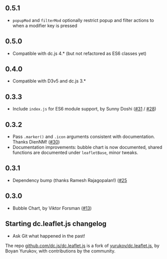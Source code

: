 ## 0.5.1
 * `popupMod` and `filterMod` optionally restrict popup and filter actions to when a modifier key is pressed

## 0.5.0
 * Compatible with dc.js 4.* (but not refactored as ES6 classes yet)

## 0.4.0
 * Compatible with D3v5 and dc.js 3.*

## 0.3.3
 * Include `index.js` for ES6 module support, by Sunny Doshi ([#31](https://github.com/dc-js/dc.leaflet.js/pull/31) / [#28](https://github.com/dc-js/dc.leaflet.js/issues/28))

## 0.3.2
 * Pass `.marker()` and `.icon` arguments consistent with documentation. Thanks DienNM! ([#30](https://github.com/dc-js/dc.leaflet.js/issues/30))
 * Documentation improvements: bubble chart is now documented, shared functions are documented under `leafletBase`, minor tweaks.

## 0.3.1
 * Dependency bump (thanks Ramesh Rajagopalan!) ([#25](https://github.com/dc-js/dc.leaflet.js/pull/25)

## 0.3.0
 * Bubble Chart, by Viktor Forsman ([#13](https://github.com/dc-js/dc.leaflet.js/pull/13))

## Starting dc.leaflet.js changelog
 * Ask Git what happened in the past!

The repo [github.com/dc.js/dc.leaflet.js](https://github.com/dc-js/dc.leaflet.js) is a fork of
[yurukov/dc.leaflet.js](https://github.com/yurukov/dc.leaflet.js), by Boyan Yurukov, with
contributions by the community.
